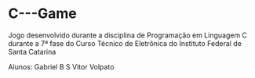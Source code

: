 # C---Game
Jogo desenvolvido durante a disciplina de Programação em Linguagem C durante a 7ª fase do Curso Técnico de Eletrônica do Instituto Federal de Santa Catarina

Alunos: Gabriel B S
Vitor Volpato
